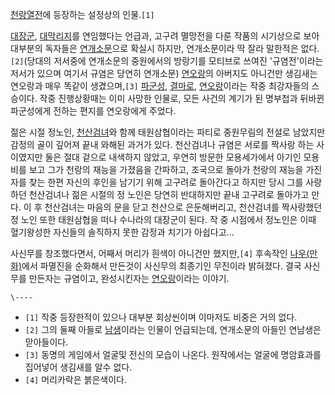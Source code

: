 [천랑열전](%EC%B2%9C%EB%9E%91%EC%97%B4%EC%A0%84.md)에 등장하는 설정상의 인물.`[1]`

[대장군](%EB%8C%80%EC%9E%A5%EA%B5%B0.md),
[대막리지](%EB%8C%80%EB%A7%89%EB%A6%AC%EC%A7%80.md)를 연임했다는 언급과, 고구려 멸망전을 다룬 작품의
시기상으로 보아 대부분의 독자들은 [연개소문](%EC%97%B0%EA%B0%9C%EC%86%8C%EB%AC%B8.md)으로 확실시
하지만, 연개소문이라 딱 잘라 말한적은 없다.`[2]`(당대의 저서중에 연개소문의 중원에서의 방랑기를 모티브로 쓰여진 '규염전'이라는 저서가
있으며 여기서 규염은 당연히 연개소문) [연오랑](%EC%97%B0%EC%98%A4%EB%9E%91.md)의 아버지도 아니건만 생김새는
연오랑과 매우 똑같이 생겼으며,`[3]` [파군성](%ED%8C%8C%EA%B5%B0%EC%84%B1.md),
[결마로](%EA%B2%B0%EB%A7%88%EB%A1%9C.md),
[연오랑](%EC%97%B0%EC%98%A4%EB%9E%91.md)이라는 작중 최강자들의 스승이다. 작중 진행상황때는 이미 사망한
인물로, 모든 사건의 계기가 된 명부첩과 뒤바뀐 파군성에게 전하는 편지를 연오랑에게 주었다.

젊은 시절 정노인, [천산검녀](%EC%B2%9C%EC%82%B0%EA%B2%80%EB%85%80.md)와 함께 태원삼협이라는 파티로
중원무림의 전설로 남았지만 감정의 골이 깊어져 끝내 와해된 과거가 있다. 천산검녀나 규염은 서로를 짝사랑 하는 사이였지만 둘은 절대 겉으로
내색하지 않았고, 우연히 방문한 모용세가에서 아기인 모용비를 보고 그가 천랑의 재능을 가졌음을 간파하고, 조국으로 돌아가 천랑의 재능을 가진
자를 찾는 한편 자신의 후인을 남기기 위해 고구려로 돌아간다고 하지만 당시 그를 사랑하던 천산검녀나 젊은 시절의 정 노인은 당연히 반대하지만
끝내 고구려로 돌아가고 만다. 이 후 천산검녀는 마음의 문을 닫고 천산으로 은둔해버리고, 천산검녀를 짝사랑했던 정 노인 또한 태원삼협을 떠나
수나라의 대장군이 된다. 작 중 시점에서 정노인은 이때 혈기왕성한 자신들의 솔직하지 못한 감정과 치기가 아쉽다고...

사신무를 창조했다면서, 어째서 머리가 흰색이 아니건만 했지만,`[4]` 후속작인
[나우(만화)](%EB%82%98%EC%9A%B0%28%EB%A7%8C%ED%99%94%29.md)에서 파멸진을 순화해서 만든것이
사신무의 최종기인 무진이라 밝혀졌다. 결국 사신무를 만든자는 규염이고, 완성시킨자는
[연오랑](%EC%97%B0%EC%98%A4%EB%9E%91.md)이라는 이야기.

`\----`

  * `[1]` 작중 등장한적이 있으나 대부분 회상씬이며 이마저도 비중은 거의 없다.
  * `[2]` 그의 둘째 아들로 [남생](%EC%97%B0%EB%82%A8%EC%83%9D.md)이라는 인물이 언급되는데, 연개소문의 아들인 연남생은 맏아들이다.
  * `[3]` 동명의 게임에서 얼굴및 전신의 모습이 나온다. 원작에서는 얼굴에 명암효과를 집어넣어 생김새를 알수 없다.
  * `[4]` 머리카락은 붉은색이다.

